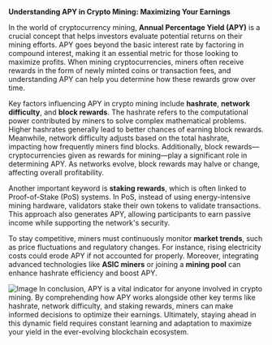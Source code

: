 **Understanding APY in Crypto Mining: Maximizing Your Earnings**

In the world of cryptocurrency mining, **Annual Percentage Yield (APY)** is a crucial concept that helps investors evaluate potential returns on their mining efforts. APY goes beyond the basic interest rate by factoring in compound interest, making it an essential metric for those looking to maximize profits. When mining cryptocurrencies, miners often receive rewards in the form of newly minted coins or transaction fees, and understanding APY can help you determine how these rewards grow over time.

Key factors influencing APY in crypto mining include **hashrate**, **network difficulty**, and **block rewards**. The hashrate refers to the computational power contributed by miners to solve complex mathematical problems. Higher hashrates generally lead to better chances of earning block rewards. Meanwhile, network difficulty adjusts based on the total hashrate, impacting how frequently miners find blocks. Additionally, block rewards—cryptocurrencies given as rewards for mining—play a significant role in determining APY. As networks evolve, block rewards may halve or change, affecting overall profitability.

Another important keyword is **staking rewards**, which is often linked to Proof-of-Stake (PoS) systems. In PoS, instead of using energy-intensive mining hardware, validators stake their own tokens to validate transactions. This approach also generates APY, allowing participants to earn passive income while supporting the network's security.

To stay competitive, miners must continuously monitor **market trends**, such as price fluctuations and regulatory changes. For instance, rising electricity costs could erode APY if not accounted for properly. Moreover, integrating advanced technologies like **ASIC miners** or joining a **mining pool** can enhance hashrate efficiency and boost APY.


![Image](https://github.com/user-attachments/assets/31692037-0104-4703-abd1-696b6a7dd41b)
In conclusion, APY is a vital indicator for anyone involved in crypto mining. By comprehending how APY works alongside other key terms like hashrate, network difficulty, and staking rewards, miners can make informed decisions to optimize their earnings. Ultimately, staying ahead in this dynamic field requires constant learning and adaptation to maximize your yield in the ever-evolving blockchain ecosystem.